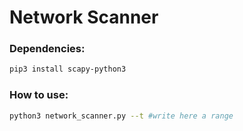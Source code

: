 # Network Scanner

### Dependencies:
```sh
pip3 install scapy-python3
```
### How to use:

```sh
python3 network_scanner.py --t #write here a range
```